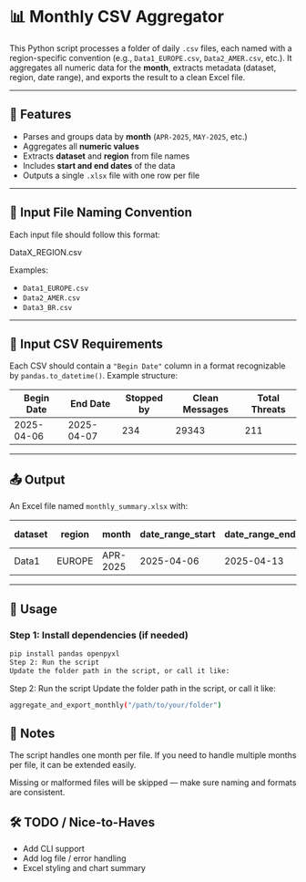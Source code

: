 # 📊 Monthly CSV Aggregator

This Python script processes a folder of daily `.csv` files, each named with a region-specific convention (e.g., `Data1_EUROPE.csv`, `Data2_AMER.csv`, etc.). It aggregates all numeric data for the **month**, extracts metadata (dataset, region, date range), and exports the result to a clean Excel file.

---

## 🔧 Features

- Parses and groups data by **month** (`APR-2025`, `MAY-2025`, etc.)
- Aggregates all **numeric values**
- Extracts **dataset** and **region** from file names
- Includes **start and end dates** of the data
- Outputs a single `.xlsx` file with one row per file

---

## 📁 Input File Naming Convention

Each input file should follow this format:

DataX_REGION.csv

Examples:
- `Data1_EUROPE.csv`
- `Data2_AMER.csv`
- `Data3_BR.csv`

---

## 📄 Input CSV Requirements

Each CSV should contain a `"Begin Date"` column in a format recognizable by `pandas.to_datetime()`. Example structure:

| Begin Date | End Date | Stopped by | Clean Messages | Total Threats |
|------------|----------|-------------|----------------|----------------|
| 2025-04-06 | 2025-04-07 | 234         | 29343          | 211            |

---

## 📤 Output

An Excel file named `monthly_summary.xlsx` with:

| dataset | region | month    | date_range_start | date_range_end | ...numeric sums... |
|---------|--------|----------|------------------|----------------|---------------------|
| Data1   | EUROPE | APR-2025 | 2025-04-06       | 2025-04-13     | ...                 |

---

## 🚀 Usage

### Step 1: Install dependencies (if needed)
```bash
pip install pandas openpyxl
Step 2: Run the script
Update the folder path in the script, or call it like:
```
Step 2: Run the script
Update the folder path in the script, or call it like:
```zsh
aggregate_and_export_monthly("/path/to/your/folder")
```

## 🧠 Notes
The script handles one month per file. If you need to handle multiple months per file, it can be extended easily.

Missing or malformed files will be skipped — make sure naming and formats are consistent.

## 🛠️ TODO / Nice-to-Haves
- Add CLI support
- Add log file / error handling
- Excel styling and chart summary
